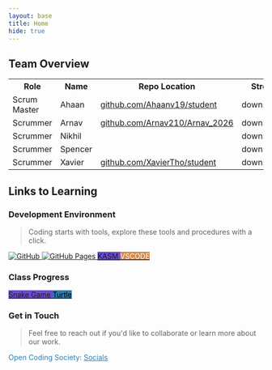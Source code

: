 ```yaml
---
layout: base
title: Home
hide: true
---
```


## Team Overview

<table>
    <!--Table Headers-->
    <tr>
        <th>Role</th>
        <th>Name</th>
        <th>Repo Location</th>
        <th>Stream</th>
        <th>Repo Name</th>
    </tr>
    <!--Table Data-->
    <tr>
        <td>Scrum Master</td>
        <td>Ahaan</td>
        <td><a href="https://github.com/Ahaanv19/student" target="_blank">github.com/Ahaanv19/student</a></td>
        <td>downstream</td>
        <td>student</td>
    </tr>
    <tr>
        <td>Scrummer</td>
        <td>Arnav</td>
        <td><a href="https://github.com/Arnav210/Arnav_2026" target="_blank">github.com/Arnav210/Arnav_2026</a></td>
        <td>downstream</td>
        <td>Arnav_2026</td>
    </tr>
    <tr>
        <td>Scrummer</td>
        <td>Nikhil</td>
        <td></td>
        <td>downstream</td>
        <td></td>
    </tr>
    <tr>
        <td>Scrummer</td>
        <td>Spencer</td>
        <td></td>
        <td>downstream</td>
        <td></td>
    </tr>
    <tr>
        <td>Scrummer</td>
        <td>Xavier</td>
        <td><a href="https://github.com/XavierTho/student" target="_blank">github.com/XavierTho/student</a></td>
        <td>downstream</td>
        <td>student</td>
    </tr>
</table>


## Links to Learning

### Development Environment

> Coding starts with tools, explore these tools and procedures with a click.

<a href="https://github.com/Open-Coding-Society/student">
    <img src="https://img.shields.io/badge/GitHub-181717?logo=github&logoColor=white" alt="GitHub">
</a>
<a href="https://open-coding-society.github.io/student">
    <img src="https://img.shields.io/badge/GitHub%20Pages-327FC7?logo=github&logoColor=white" alt="GitHub Pages">
</a>
<a href="https://kasm.opencodingsociety.com/" class="button small" style="background-color: #6b4bd3ff">
    KASM
</a>
<a href="https://vscode.dev/" class="button small" style="background-color: #d38a4bff">
    <span style="color: #FFFFFF">VSCODE</span>
</a>

<br>

### Class Progress

<a href="{{site.baseurl}}/snake" class="button small" style="background-color: #6b4bd3ff">
    Snake Game
</a>
<a href="{{site.baseurl}}/turtle" class="button small" style="background-color: #2A7DB1">
    <span style="color: #000000">Turtle</span>
</a>

<br>

<!-- Contact Section -->
### Get in Touch

> Feel free to reach out if you'd like to collaborate or learn more about our work.

<p style="color: #2A7DB1;">Open Coding Society: <a href="https://opencodingsociety.com" style="color: #2A7DB1; text-decoration: underline;">Socials</a></p>
